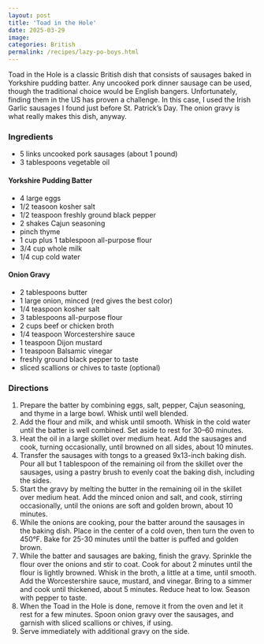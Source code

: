 ```yaml
---
layout: post
title: 'Toad in the Hole'
date: 2025-03-29
image:
categories: British
permalink: /recipes/lazy-po-boys.html
---
```


Toad in the Hole is a classic British dish that consists of sausages baked in Yorkshire pudding batter. Any uncooked pork dinner sausage can be used, though the traditional choice would be English bangers. Unfortunately, finding them in the US has proven a challenge. In this case, I used the Irish Garlic sausages I found just before St. Patrick’s Day. The onion gravy is what really makes this dish, anyway.

### Ingredients

- 5 links uncooked pork sausages (about 1 pound)
- 3 tablespoons vegetable oil

#### Yorkshire Pudding Batter

- 4 large eggs
- 1/2 teasoon kosher salt
- 1/2 teaspoon freshly ground black pepper
- 2 shakes Cajun seasoning
- pinch thyme
- 1 cup plus 1 tablespoon all-purpose flour
- 3/4 cup whole milk
- 1/4 cup cold water

#### Onion Gravy

- 2 tablespoons butter
- 1 large onion, minced (red gives the best color)
- 1/4 teaspoon kosher salt
- 3 tablespoons all-purpose flour
- 2 cups beef or chicken broth
- 1/4 teaspoon Worcestershire sauce
- 1 teaspoon Dijon mustard
- 1 teaspoon Balsamic vinegar
- freshly ground black pepper to taste
- sliced scallions or chives to taste (optional)

### Directions

1. Prepare the batter by combining eggs, salt, pepper, Cajun seasoning, and thyme in a large bowl. Whisk until well blended.
1. Add the flour and milk, and whisk until smooth. Whisk in the cold water until the batter is well combined. Set aside to rest for 30–60 minutes.
1. Heat the oil in a large skillet over medium heat. Add the sausages and cook, turning occasionally, until browned on all sides, about 10 minutes.
1. Transfer the sausages with tongs to a greased 9x13-inch baking dish. Pour all but 1 tablespoon of the remaining oil from the skillet over the sausages, using a pastry brush to evenly coat the baking dish, including the sides.
1. Start the gravy by melting the butter in the remaining oil in the skillet over medium heat. Add the minced onion and salt, and cook, stirring occasionally, until the onions are soft and golden brown, about 10 minutes.
1. While the onions are cooking, pour the batter around the sausages in the baking dish. Place in the center of a cold oven, then turn the oven to 450°F. Bake for 25-30 minutes until the batter is puffed and golden brown.
1. While the batter and sausages are baking, finish the gravy. Sprinkle the flour over the onions and stir to coat. Cook for about 2 minutes until the flour is lightly browned. Whisk in the broth, a little at a time, until smooth. Add the Worcestershire sauce, mustard, and vinegar. Bring to a simmer and cook until thickened, about 5 minutes. Reduce heat to low. Season with pepper to taste.
1. When the Toad in the Hole is done, remove it from the oven and let it rest for a few minutes. Spoon onion gravy over the sausages, and garnish with sliced scallions or chives, if using.
1. Serve immediately with additional gravy on the side.
